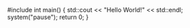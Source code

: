 #include <iostream>
int main() {
	std::cout << "Hello World!" << std::endl;
	system("pause");
	return 0;
}

